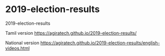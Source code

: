 # 2019-election-results
2019-election-results



Tamil version
https://agiratech.github.io/2019-election-results/


National version
https://agiratech.github.io/2019-election-results/english-videos.html


